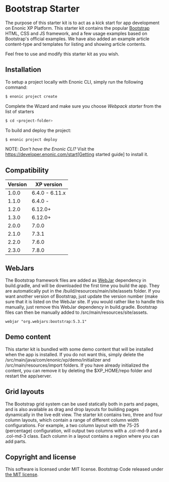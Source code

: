 # Bootstrap Starter

The purpose of this starter kit is to act as a kick start for app development on Enonic XP Platform. This starter kit contains the popular [Bootstrap](http://getbootstrap.com/) HTML, CSS and JS framework, and a few usage examples based on Bootstrap's official examples.
We have also added an example article content-type and templates for listing and showing article contents.

Feel free to use and modify this starter kit as you wish.

## Installation

To setup a project locally with Enonic CLI, simply run the following command:

```bash
$ enonic project create
```
Complete the Wizard and make sure you choose *Webpack starter* from the list of starters

```bash
$ cd <project-folder>
```

To build and deploy the project:

```bash
$ enonic project deploy
```

NOTE: *Don't have the Enonic CLI?* Visit the https://developer.enonic.com/start[Getting started guide] to install it.

## Compatibility

| Version        | XP version |
| ------------- | ------------- |
| 1.0.0 | 6.4.0 - 6.11.x |
| 1.1.0 | 6.4.0 - |
| 1.2.0 | 6.12.0+ |
| 1.3.0 | 6.12.0+ |
| 2.0.0 | 7.0.0 |
| 2.1.0 | 7.3.1 |
| 2.2.0 | 7.6.0 |
| 2.3.0 | 7.8.0 |

## WebJars

The Bootstrap framework files are added as [WebJar](http://www.webjars.org/) dependency in build.gradle, and will be downloaded the first time you build the app. They are automatically put in the /build/resources/main/site/assets folder. If you want another version of Bootstrap, just update the version number (make sure that it is listed on the WebJar site. If you would rather like to handle this manually, just remove this WebJar dependency in build.gradle. Bootstrap files can then be manually added to /src/main/resources/site/assets.

```
webjar "org.webjars:bootstrap:5.3.1"
```

## Demo content

This starter kit is bundled with some demo content that will be installed when the app is installed. If you do not want this, simply delete the /src/main/java/com/enonic/xp/demo/initializer and /src/main/resources/import folders.
If you have already initialized the content, you can remove it by deleting the $XP_HOME/repo folder and restart the app/server.

## Grid layouts

The Bootstrap grid system can be used statically both in parts and pages, and is also available as drag and drop layouts for building pages dynamically in the live edit view.
The starter kit contains two, three and four column layouts, which contain a range of different column width configurations. For example, a two column layout with the 75-25 (percentage) configuration, will output two columns with a .col-md-9 and a .col-md-3 class. Each column in a layout contains a region where you can add parts.

## Copyright and license

This software is licensed under MIT license.
Bootstrap Code released under [the MIT license](https://github.com/twbs/bootstrap/blob/master/LICENSE).
